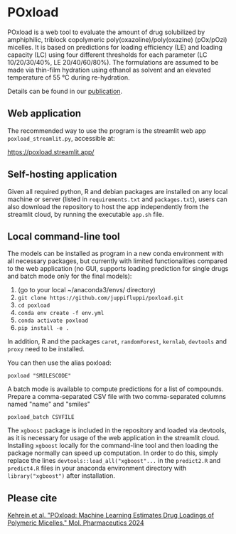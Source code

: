 # POxload

POxload is a web tool to evaluate the amount of drug solubilized by amphiphilic, triblock copolymeric poly(oxazoline)/poly(oxazine) (pOx/pOzi) micelles.
It is based on predictions for loading efficiency (LE) and loading capacity (LC) using four different thresholds for each parameter (LC 10/20/30/40%, LE 20/40/60/80%).
The formulations are assumed to be made via thin-film hydration using ethanol as solvent and an elevated temperature of 55 °C during re-hydration.

Details can be found in our [publication](https://pubs.acs.org/doi/10.1021/acs.molpharmaceut.4c00086).

## Web application

The recommended way to use the program is the streamlit web app ```poxload_streamlit.py```, accessible at:

https://poxload.streamlit.app/

## Self-hosting application

Given all required python, R and debian packages are installed on any local machine or server (listed in ```requirements.txt``` and ```packages.txt```), users can also download the repository to host the app independently from the streamlit cloud, by running the executable ```app.sh``` file.

## Local command-line tool

The models can be installed as program in a new conda environment with all necessary packages, but currently with limited functionalities compared to the web application (no GUI, supports loading prediction for single drugs and batch mode only for the final models):

1. (go to your local ~/anaconda3/envs/ directory)
2. ```git clone https://github.com/juppifluppi/poxload.git```
3. ```cd poxload```
4. ```conda env create -f env.yml```
5. ```conda activate poxload```
6. ```pip install -e .```

In addition, R and the packages ```caret```, ```randomForest```, ```kernlab```, ```devtools``` and ```proxy``` need to be installed.

You can then use the alias poxload:
```
poxload "SMILESCODE" 
```

A batch mode is available to compute predictions for a list of compounds. Prepare a comma-separated CSV file with two comma-separated columns named "name" and "smiles"

```
poxload_batch CSVFILE 
```

The ```xgboost``` package is included in the repository and loaded via devtools, as it is necessary for usage of the web application in the streamlit cloud. Installing ```xgboost``` locally for the command-line tool and then loading the package normally can speed up computation. In order to do this, simply replace the lines ```devtools::load_all("xgboost"...``` in the ```predict2.R``` and ```predict4.R``` files in your anaconda environment directory with ```library("xgboost")``` after installation.

## Please cite

[Kehrein et al. "POxload: Machine Learning Estimates Drug Loadings of Polymeric Micelles." Mol. Pharmaceutics 2024](https://pubs.acs.org/doi/10.1021/acs.molpharmaceut.4c00086)
